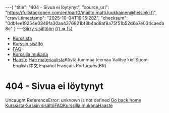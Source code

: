 ---{
  "title": "404 - Sivua ei löytynyt",
  "source_url": "https://fullstackopen.com/en/part0/mailto:matti.luukkainen@helsinki.fi",
  "crawl_timestamp": "2025-10-04T19:15:28Z",
  "checksum": "0db1ee19254e0349fa30aa4376821bf8b4ad8af8a75f51b52d6e7e034caeda8c"
}
---[Siirry sisältöön](../part0/01-mailto-matti-luukkainen-helsinki-fi-main-content.md)
[{() => fs}](https://fullstackopen.com/)
  * [Kurssista](https://fullstackopen.com/about)
  * [Kurssin sisältö](https://fullstackopen.com/#course-contents)
  * [FAQ](https://fullstackopen.com/faq)
  * [Kurssilla mukana](https://fullstackopen.com/companies)
  * [Haaste](https://fullstackopen.com/challenge)
[Hae materiaalista](https://fullstackopen.com/search)Käytä tummaa teemaa
Valitse kieliSuomi English 中文 Español Français Português(BR) 

# 404 - Sivua ei löytynyt
Uncaught ReferenceError: unknown is not defined
[Go back home](https://fullstackopen.com/osa/)
[Kurssista](https://fullstackopen.com/about)[Kurssin sisältö](https://fullstackopen.com/#course-contents)[FAQ](https://fullstackopen.com/faq)[Kurssilla mukana](https://fullstackopen.com/companies)[Haaste](https://fullstackopen.com/challenge)